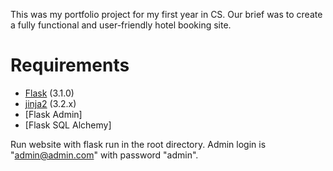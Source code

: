 This was my portfolio project for my first year in CS. Our brief was to create a fully functional and user-friendly hotel booking site.

# Requirements
- [Flask](https://flask.palletsprojects.com/en/latest/) (3.1.0)
- [jinja2](https://jinja.palletsprojects.com/en/2.10.x/) (3.2.x)
- [Flask Admin]
- [Flask SQL Alchemy]

Run website with flask run in the root directory.
Admin login is "admin@admin.com" with password "admin".